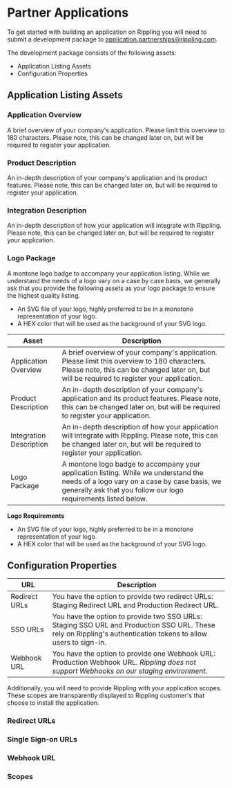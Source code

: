 # Partner Applications

To get started with building an application on Rippling you will need to submit a development package to application.partnerships@rippling.com.

The development package consists of the following assets:

- Application Listing Assets
- Configuration Properties

## Application Listing Assets

### Application Overview

A brief overview of your company's application. Please limit this overview to 180 characters. Please note, this can be changed later on, but will be required to register your application.

### Product Description

An in-depth description of your company's application and its product features. Please note, this can be changed later on, but will be required to register your application.

### Integration Description

An in-depth description of how your application will integrate with Rippling. Please note, this can be changed later on, but will be required to register your application.

### Logo Package

A montone logo badge to accompany your application listing. While we understand the needs of a logo vary on a case by case basis, we generally ask that you provide the following assets as your logo package to ensure the highest quality listing.

- An SVG file of your logo, highly preferred to be in a monotone representation of your logo.
- A HEX color that will be used as the background of your SVG logo.


Asset                   | Description
------------------------|-------------------------------------------------------------------------------------------------------------------------------------------------------------------------------------------------------------------------------------------------------------------------------------------------------------------------------------------------------------------------------------------------------------------------------------------------
Application Overview    | A brief overview of your company's application. Please limit this overview to 180 characters. Please note, this can be changed later on, but will be required to register your application.
Product Description     | An in-depth description of your company's application and its product features. Please note, this can be changed later on, but will be required to register your application.
Integration Description | An in-depth description of how your application will integrate with Rippling. Please note, this can be changed later on, but will be required to register your application.
Logo Package            | A montone logo badge to accompany your application listing. While we understand the needs of a logo vary on a case by case basis, we generally ask that you follow our logo requirements listed below.



**Logo Requirements**

- An SVG file of your logo, highly preferred to be in a monotone representation of your logo. 
- A HEX color that will be used as the background of your SVG logo.

## Configuration Properties

URL           | Description
--------------|---------------------------------------------------------------------------------------------------------------------------------------
Redirect URLs | You have the option to provide two redirect URLs: Staging Redirect URL and Production Redirect URL.
SSO URLs      | You have the option to provide two SSO URLs: Staging SSO URL and Production SSO URL. These rely on Rippling's authentication tokens to allow users to sign-in.
Webhook URL  |  You have the option to provide one Webhook URL: Production Webhook URL. *Rippling does not support Webhooks on our staging environment.*

Additionally, you will need to provide Rippling with your application scopes. These scopes are transparently displayed to Rippling customer's that choose to install the application.

### Redirect URLs

### Single Sign-on URLs

### Webhook URL

### Scopes